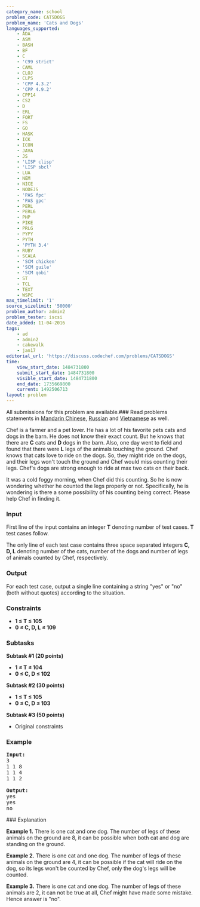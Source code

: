 ```yaml
---
category_name: school
problem_code: CATSDOGS
problem_name: 'Cats and Dogs'
languages_supported:
    - ADA
    - ASM
    - BASH
    - BF
    - C
    - 'C99 strict'
    - CAML
    - CLOJ
    - CLPS
    - 'CPP 4.3.2'
    - 'CPP 4.9.2'
    - CPP14
    - CS2
    - D
    - ERL
    - FORT
    - FS
    - GO
    - HASK
    - ICK
    - ICON
    - JAVA
    - JS
    - 'LISP clisp'
    - 'LISP sbcl'
    - LUA
    - NEM
    - NICE
    - NODEJS
    - 'PAS fpc'
    - 'PAS gpc'
    - PERL
    - PERL6
    - PHP
    - PIKE
    - PRLG
    - PYPY
    - PYTH
    - 'PYTH 3.4'
    - RUBY
    - SCALA
    - 'SCM chicken'
    - 'SCM guile'
    - 'SCM qobi'
    - ST
    - TCL
    - TEXT
    - WSPC
max_timelimit: '1'
source_sizelimit: '50000'
problem_author: admin2
problem_tester: iscsi
date_added: 11-04-2016
tags:
    - ad
    - admin2
    - cakewalk
    - jan17
editorial_url: 'https://discuss.codechef.com/problems/CATSDOGS'
time:
    view_start_date: 1484731800
    submit_start_date: 1484731800
    visible_start_date: 1484731800
    end_date: 1735669800
    current: 1492506713
layout: problem
---
```

All submissions for this problem are available.###  Read problems statements in [Mandarin Chinese](http://www.codechef.com/download/translated/JAN17/mandarin/CATSDOGS.pdf), [Russian](http://www.codechef.com/download/translated/JAN17/russian/CATSDOGS.pdf) and [Vietnamese](http://www.codechef.com/download/translated/JAN17/vietnamese/CATSDOGS.pdf) as well.

Chef is a farmer and a pet lover. He has a lot of his favorite pets cats and dogs in the barn. He does not know their exact count. But he knows that there are **C** cats and **D** dogs in the barn. Also, one day went to field and found that there were **L** legs of the animals touching the ground. Chef knows that cats love to ride on the dogs. So, they might ride on the dogs, and their legs won't touch the ground and Chef would miss counting their legs. Chef's dogs are strong enough to ride at max two cats on their back.

It was a cold foggy morning, when Chef did this counting. So he is now wondering whether he counted the legs properly or not. Specifically, he is wondering is there a some possibility of his counting being correct. Please help Chef in finding it.

### Input

First line of the input contains an integer **T** denoting number of test cases. **T** test cases follow.

The only line of each test case contains three space separated integers **C, D, L** denoting number of the cats, number of the dogs and number of legs of animals counted by Chef, respectively.

### Output

For each test case, output a single line containing a string "yes" or "no" (both without quotes) according to the situation.

### Constraints

- **1 ≤ T ≤ 105**
- **0 ≤ C, D, L ≤ 109**

### Subtasks

**Subtask #1 (20 points)**

- **1 ≤ T ≤ 104**
- **0 ≤ C, D ≤ 102**

**Subtask #2 (30 points)**

- **1 ≤ T ≤ 105**
- **0 ≤ C, D ≤ 103**

**Subtask #3 (50 points)**

- Original constraints

### Example

<pre><b>Input:</b>
3
1 1 8
1 1 4
1 1 2

<b>Output:</b>
yes
yes
no
</pre>### Explanation

**Example 1.** There is one cat and one dog. The number of legs of these animals on the ground are 8, it can be possible when both cat and dog are standing on the ground.

**Example 2.** There is one cat and one dog. The number of legs of these animals on the ground are 4, it can be possible if the cat will ride on the dog, so its legs won't be counted by Chef, only the dog's legs will be counted.

**Example 3.** There is one cat and one dog. The number of legs of these animals are 2, it can not be true at all, Chef might have made some mistake. Hence answer is "no".
